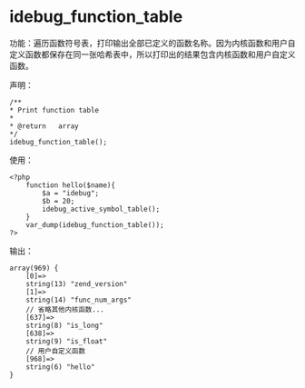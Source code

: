 # idebug\_function\_table

功能：遍历函数符号表，打印输出全部已定义的函数名称。因为内核函数和用户自定义函数都保存在同一张哈希表中，所以打印出的结果包含内核函数和用户自定义函数。

声明：

```
/**
* Print function table
*
* @return   array
*/
idebug_function_table();
```

使用：

```
<?php
    function hello($name){
        $a = "idebug";
        $b = 20;
        idebug_active_symbol_table();
    }
    var_dump(idebug_function_table());
?>
```

输出：

```
array(969) {
    [0]=>
    string(13) "zend_version"
    [1]=>
    string(14) "func_num_args"
    // 省略其他内核函数...
    [637]=>
    string(8) "is_long"
    [638]=>
    string(9) "is_float"
    // 用户自定义函数
    [968]=>
    string(6) "hello"
}
```



